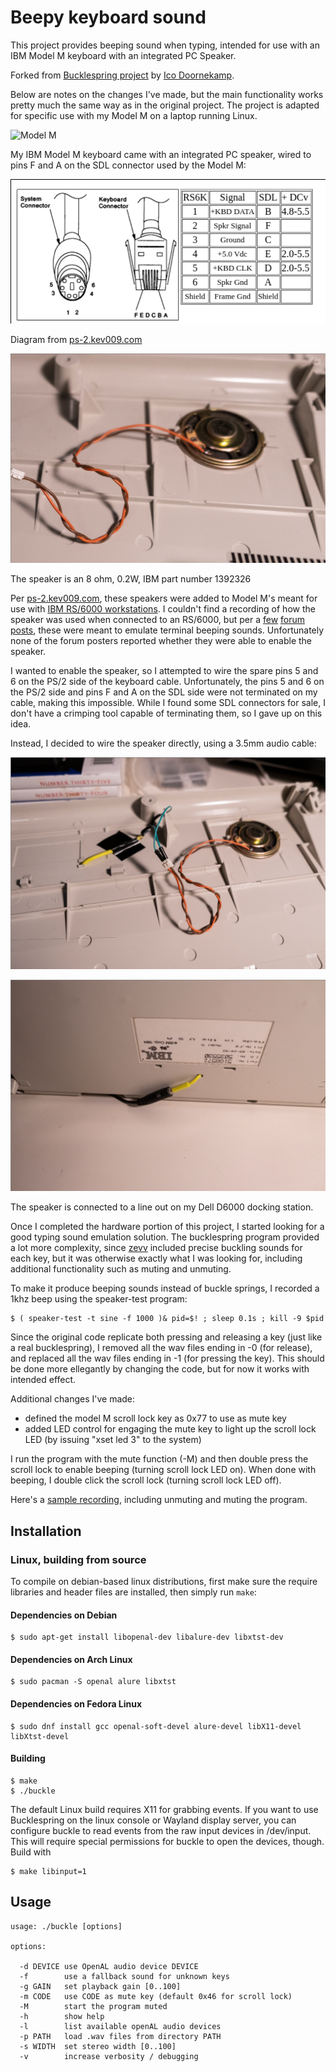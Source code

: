 Beepy keyboard sound
=====================================

This project provides beeping sound when typing, intended for use with an IBM Model M keyboard with an integrated PC Speaker. 

Forked from [Bucklespring project](https://github.com/zevv/bucklespring) by [Ico Doornekamp](https://github.com/zevv/).

Below are notes on the changes I've made, but the main functionality works pretty much the same way as in the original project. The project is adapted for specific use with my Model M on a laptop running Linux.

![Model M](/img/model-m.jpg)

My IBM Model M keyboard came with an integrated PC speaker, wired to pins F and A on the SDL connector used by the Model M:

![SDL diagram](/img/sdl.png)

Diagram from [ps-2.kev009.com](http://ps-2.kev009.com/ohlandl/keyboard/Keyboard.html#RS6000_Style_Pinout_for_Keyboard)

![IBM Model M speaker](/img/speaker.png)

The speaker is an 8 ohm, 0.2W, IBM part number 1392326

Per [ps-2.kev009.com](http://ps-2.kev009.com/ohlandl/keyboard/Keyboard.html#RS6000_Style_Pinout_for_Keyboard), these speakers were added to Model M's meant for use with [IBM RS/6000 workstations](https://en.wikipedia.org/wiki/IBM_RISC_System/6000). I couldn't find a recording of how the speaker was used when connected to an RS/6000, but per a [few](https://deskthority.net/viewtopic.php?t=12153) [forum](https://geekhack.org/index.php?topic=16219.0) [posts](), these were meant to emulate terminal beeping sounds. Unfortunately none of the forum posters reported whether they were able to enable the speaker.

I wanted to enable the speaker, so I attempted to wire the spare pins 5 and 6 on the PS/2 side of the keyboard cable. Unfortunately, the pins 5 and 6 on the PS/2 side and pins F and A on the SDL side were not terminated on my cable, making this impossible. While I found some SDL connectors for sale, I don't have a crimping tool capable of terminating them, so I gave up on this idea.

Instead, I decided to wire the speaker directly, using a 3.5mm audio cable:

![IBM Model M speaker](/img/speaker2.png)

![Audio cable](/img/audiocable.png)

The speaker is connected to a line out on my Dell D6000 docking station. 

Once I completed the hardware portion of this project, I started looking for a good typing sound emulation solution. The bucklespring program provided a lot more complexity, since [zevv](https://github.com/zevv) included precise buckling sounds for each key, but it was otherwise exactly what I was looking for, including additional functionality such as muting and unmuting.

To make it produce beeping sounds instead of buckle springs, I recorded a 1khz beep using the speaker-test program:

```
$ ( speaker-test -t sine -f 1000 )& pid=$! ; sleep 0.1s ; kill -9 $pid
```

Since the original code replicate both pressing and releasing a key (just like a real bucklespring), I removed all the wav files ending in -0 (for release), and replaced all the wav files ending in -1 (for pressing the key). This should be done more ellegantly by changing the code, but for now it works with intended effect.

Additional changes I've made:

- defined the model M scroll lock key as 0x77 to use as mute key
- added LED control for engaging the mute key to light up the scroll lock LED (by issuing "xset led 3" to the system)

I run the program with the mute function (-M) and then double press the scroll lock to enable beeping (turning scroll lock LED on). When done with beeping, I double click the scroll lock (turning scroll lock LED off).

Here's a [sample recording](https://vimeo.com/441630096), including unmuting and muting the program.




Installation
------------


### Linux, building from source

To compile on debian-based linux distributions, first make sure the require
libraries and header files are installed, then simply run `make`:

#### Dependencies on Debian
```
$ sudo apt-get install libopenal-dev libalure-dev libxtst-dev
```

#### Dependencies on Arch Linux
```
$ sudo pacman -S openal alure libxtst
```

#### Dependencies on Fedora Linux
```
$ sudo dnf install gcc openal-soft-devel alure-devel libX11-devel libXtst-devel
```

#### Building
```
$ make
$ ./buckle
```

The default Linux build requires X11 for grabbing events. If you want to use
Bucklespring on the linux console or Wayland display server, you can configure
buckle to read events from the raw input devices in /dev/input. This will
require special permissions for buckle to open the devices, though. Build with

```
$ make libinput=1
```


Usage
-----

````
usage: ./buckle [options]

options:

  -d DEVICE use OpenAL audio device DEVICE
  -f        use a fallback sound for unknown keys
  -g GAIN   set playback gain [0..100]
  -m CODE   use CODE as mute key (default 0x46 for scroll lock)
  -M        start the program muted
  -h        show help
  -l        list available openAL audio devices
  -p PATH   load .wav files from directory PATH
  -s WIDTH  set stereo width [0..100]
  -v        increase verbosity / debugging
````
